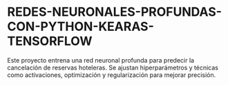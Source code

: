 # REDES-NEURONALES-PROFUNDAS-CON-PYTHON-KEARAS-TENSORFLOW
Este proyecto entrena una red neuronal profunda para predecir la cancelación de reservas hoteleras. Se ajustan hiperparámetros y técnicas como activaciones, optimización y regularización para mejorar precisión.
